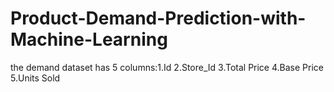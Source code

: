 # Product-Demand-Prediction-with-Machine-Learning

the demand dataset has 5 columns:1.Id 2.Store_Id 3.Total Price	4.Base Price 5.Units Sold


